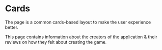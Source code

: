 # Cards

The  page is a common cards-based layout to make the user experience better.

This page contains information about the creators of the application & their reviews on how they felt about creating the game.
